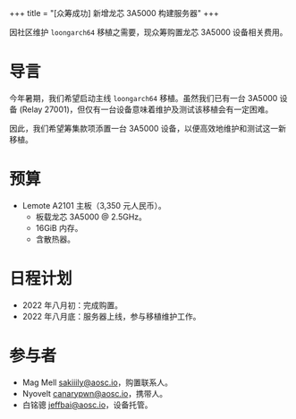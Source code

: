 +++
title = "[众筹成功] 新增龙芯 3A5000 构建服务器"
+++

因社区维护 `loongarch64` 移植之需要，现众筹购置龙芯 3A5000 设备相关费用。

# 导言

今年暑期，我们希望启动主线 `loongarch64` 移植。虽然我们已有一台 3A5000 设备 (Relay 27001)，但仅有一台设备意味着维护及测试该移植会有一定困难。

因此，我们希望筹集款项添置一台 3A5000 设备，以便高效地维护和测试这一新移植。

# 预算

+ Lemote A2101 主板（3,350 元人民币）。
  - 板载龙芯 3A5000 @ 2.5GHz。
  - 16GiB 内存。
  - 含散热器。

# 日程计划

- 2022 年八月初：完成购置。
- 2022 年八月底：服务器上线，参与移植维护工作。

# 参与者

- Mag Mell <sakiiily@aosc.io>，购置联系人。
- Nyovelt <canarypwn@aosc.io>，携带人。
- 白铭骢 <jeffbai@aosc.io>，设备托管。
